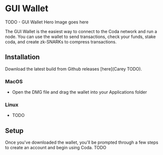 # GUI Wallet

TODO - GUI Wallet Hero Image goes here

The GUI Wallet is the easiest way to connect to the Coda network and run a node. You can use the wallet to send transactions, check your funds, stake coda, and create zk-SNARKs to compress transactions.

## Installation

Download the latest build from Github releases [here](Carey TODO).

### MacOS
- Open the DMG file and drag the wallet into your Applications folder

### Linux
- TODO

## Setup

Once you've downloaded the wallet, you'll be prompted through a few steps to create an account and begin using Coda.
TODO
